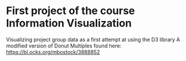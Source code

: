 # First project of the course Information Visualization

Visualizing project group data as a first attempt at using the D3 library
A modified version of Donut Multiples found here: https://bl.ocks.org/mbostock/3888852

